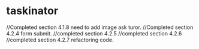 # taskinator

//Completed section 4.1.8 need to add image ask turor.
//Completed section 4.2.4 form submit.
//completed section 4.2.5
//completed section 4.2.6
//completed section 4.2.7 refactoring code.